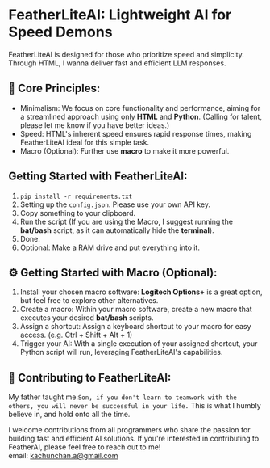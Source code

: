# FeatherLiteAI: Lightweight AI for Speed Demons
FeatherLiteAI is designed for those who prioritize speed and simplicity. Through HTML, I wanna deliver fast and efficient LLM responses.

## 🚀 Core Principles:

- Minimalism: We focus on core functionality and performance, aiming for a streamlined approach using only **HTML** and **Python**. (Calling for talent, please let me know if you have better ideas.)
- Speed: HTML's inherent speed ensures rapid response times, making FeatherLiteAI ideal for this simple task.
- Macro (Optional): Further use **macro** to make it more powerful.

## Getting Started with FeatherLiteAI:
1. ```pip install -r requirements.txt```
2. Setting up the ```config.json```. Please use your own API key.
3. Copy something to your clipboard.
4. Run the script (If you are using the Macro, I suggest running the **bat/bash** script, as it can automatically hide the **terminal**).
5. Done.
6. Optional: Make a RAM drive and put everything into it.

## ⚙️ Getting Started with Macro (Optional):

1. Install your chosen macro software: **Logitech Options+** is a great option, but feel free to explore other alternatives.
2. Create a macro: Within your macro software, create a new macro that executes your desired **bat/bash** scripts.
2. Assign a shortcut: Assign a keyboard shortcut to your macro for easy access. (e.g. Ctrl + Shift + Alt + 1)
3. Trigger your AI: With a single execution of your assigned shortcut, your Python script will run, leveraging FeatherLiteAI's capabilities.

## 🤝 Contributing to FeatherLiteAI:

My father taught me:``Son, if you don't learn to teamwork with the others, you will never be successful in your life.`` 
This is what I humbly believe in, and hold onto all the time.

I welcome contributions from all programmers who share the passion for building fast and efficient AI solutions. If you're interested in contributing to FeatherAI, please feel free to reach out to me! <br>
email: kachunchan.a@gmail.com
